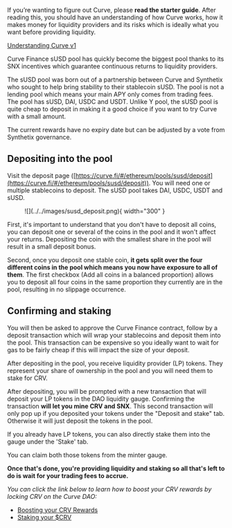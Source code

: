 If you’re wanting to figure out Curve, please **read the starter guide**. After reading this, you should have an understanding of how Curve works, how it makes money for liquidity providers and its risks which is ideally what you want before providing liquidity.

[Understanding Curve v1](../../base-features/understanding-curve.md)

Curve Finance sUSD pool has quickly become the biggest pool thanks to its SNX incentives which guarantee continuous returns to liquidity providers.

The sUSD pool was born out of a partnership between Curve and Synthetix who sought to help bring stability to their stablecoin sUSD. The pool is not a lending pool which means your main APY only comes from trading fees. The pool has sUSD, DAI, USDC and USDT. Unlike Y pool, the sUSD pool is quite cheap to deposit in making it a good choice if you want to try Curve with a small amount.

The current rewards have no expiry date but can be adjusted by a vote from Synthetix governance.

## **Depositing into the pool** 

Visit the deposit page ([https://curve.fi/#/ethereum/pools/susd/deposit](https://curve.fi/#/ethereum/pools/susd/deposit)). You will need one or multiple stablecoins to deposit. The sUSD pool takes DAI, USDC, USDT and sUSD.

<figure markdown>
  ![](../../images/susd_deposit.png){ width="300" }
  <figcaption></figcaption>
</figure>


First, it's important to understand that you don't have to deposit all coins, you can deposit one or several of the coins in the pool and it won't affect your returns. Depositing the coin with the smallest share in the pool will result in a small deposit bonus.

Second, once you deposit one stable coin, **it gets split over the four different coins in the pool which means you now have exposure to all of them**. The first checkbox (Add all coins in a balanced proportion) allows you to deposit all four coins in the same proportion they currently are in the pool, resulting in no slippage occurrence.


## **Confirming and staking**

You will then be asked to approve the Curve Finance contract, follow by a deposit transaction which will wrap your stablecoins and deposit them into the pool. This transaction can be expensive so you ideally want to wait for gas to be fairly cheap if this will impact the size of your deposit.

After depositing in the pool, you receive liquidity provider (LP) tokens. They represent your share of ownership in the pool and you will need them to stake for CRV.

After depositing, you will be prompted with a new transaction that will deposit your LP tokens in the DAO liquidity gauge. Confirming the transaction **will let you mine CRV and SNX**. This second transaction will only pop up if you deposited your tokens under the "Deposit and stake" tab. Otherwise it will just deposit the tokens in the pool.

If you already have LP tokens, you can also directly stake them into the gauge under the 'Stake' tab.

You can claim both those tokens from the minter gauge.


**Once that's done, you're providing liquidity and staking so all that's left to do is wait for your trading fees to accrue.**

*You can click the link below to learn how to boost your CRV rewards by locking CRV on the Curve DAO:*

- [Boosting your CRV Rewards](../../reward-gauges/boosting-your-crv-rewards.md)
- [Staking your $CRV](../../crv-token/staking-your-crv.md)


